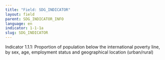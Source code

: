 ```yaml
---
title: "Field: SDG_INDICATOR"
layout: field
parent: SDG_INDICATOR_INFO
language: en
indicator: 1-1-1a
slug: SDG_INDICATOR
---
```

Indicator 1.1.1: Proportion of population below the international poverty line, by sex, age, employment status and geographical location (urban/rural)